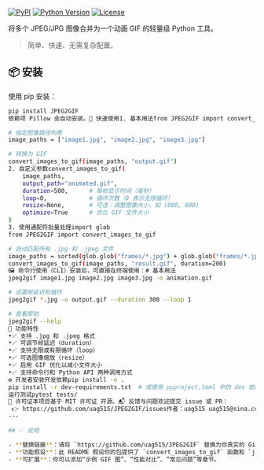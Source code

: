 
[![PyPI](https://img.shields.io/pypi/v/JPEG2GIF.svg)](https://pypi.org/project/JPEG2GIF/)
[![Python Version](https://img.shields.io/pypi/pyversions/JPEG2GIF.svg)](https://pypi.org/project/JPEG2GIF/)
[![License](https://img.shields.io/pypi/l/JPEG2GIF.svg)](https://github.com/uag515/JPEG2GIF/blob/main/LICENSE)

将多个 JPEG/JPG 图像合并为一个动画 GIF 的轻量级 Python 工具。

> 简单、快速、无需复杂配置。

## 📦 安装

使用 pip 安装：

```bash
pip install JPEG2GIF
依赖项 Pillow 会自动安装。🚀 快速使用1. 基本用法from JPEG2GIF import convert_images_to_gif

# 指定图像路径列表
image_paths = ["image1.jpg", "image2.jpg", "image3.jpg"]

# 转换为 GIF
convert_images_to_gif(image_paths, "output.gif")
2. 自定义参数convert_images_to_gif(
    image_paths,
    output_path="animated.gif",
    duration=500,      # 每帧显示时间（毫秒）
    loop=0,            # 循环次数（0 表示无限循环）
    resize=None,       # 可选：调整图像大小，如 (800, 600)
    optimize=True      # 优化 GIF 文件大小
)
3. 使用通配符批量处理import glob
from JPEG2GIF import convert_images_to_gif

# 自动匹配所有 .jpg 和 .jpeg 文件
image_paths = sorted(glob.glob("frames/*.jpg") + glob.glob("frames/*.jpeg"))
convert_images_to_gif(image_paths, "result.gif", duration=200)
🖼️ 命令行使用（CLI）安装后，可直接在终端使用：# 基本用法
jpeg2gif image1.jpg image2.jpg image3.jpg -o animation.gif

# 设置帧延迟和循环
jpeg2gif *.jpg -o output.gif --duration 300 --loop 1

# 查看帮助
jpeg2gif --help
🧩 功能特性
•✅ 支持 .jpg 和 .jpeg 格式
•✅ 可调节帧延迟（duration）
•✅ 支持无限或有限循环（loop）
•✅ 可选图像缩放（resize）
•✅ 启用 GIF 优化以减小文件大小
•✅ 支持命令行和 Python API 两种调用方式
⚙️ 开发者安装开发依赖pip install -e .
pip install -r dev-requirements.txt  # 或使用 pyproject.toml 中的 dev 依赖
运行测试pytest tests/
📄 许可证本项目基于 MIT 许可证 开源。📬 反馈与问题欢迎提交 issue 或 PR：
 👉 https://github.com/uag515/JPEG2GIF/issues作者：uag515 uag515@sina.com
---

## ✅ 说明

- **替换链接**：请将 `https://github.com/uag515/JPEG2GIF` 替换为你真实的 GitHub/GitLab 仓库地址。
- **功能假设**：此 README 假设你的包提供了 `convert_images_to_gif` 函数和 `jpeg2gif` CLI 命令。如果实际 API 不同，请根据你的代码调整示例。
- **可扩展**：你可以添加“示例 GIF 图”、“性能对比”、“常见问题”等章节。
